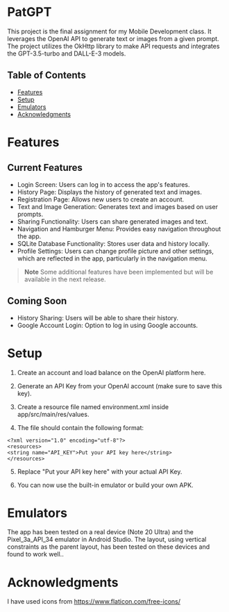 # PatGPT
This project is the final assignment for my Mobile Development class. It leverages the OpenAI API to generate text or images from a given prompt. The project utilizes the OkHttp library to make API requests and integrates the GPT-3.5-turbo and DALL-E-3 models.

## Table of Contents
- [Features](#Features)
- [Setup](#Setup)
- [Emulators](#Emulators)
- [Acknowledgments](#Acknowledgments)

# Features

## Current Features
- Login Screen: Users can log in to access the app's features.
- History Page: Displays the history of generated text and images.
- Registration Page: Allows new users to create an account.
- Text and Image Generation: Generates text and images based on user prompts.
- Sharing Functionality: Users can share generated images and text.
- Navigation and Hamburger Menu: Provides easy navigation throughout the app.
- SQLite Database Functionality: Stores user data and history locally.
- Profile Settings: Users can change profile picture and other settings, which are reflected in the app, particularly in the navigation menu.

> **Note**
> Some additional features have been implemented but will be available in the next release.

## Coming Soon
- History Sharing: Users will be able to share their history.
- Google Account Login: Option to log in using Google accounts.
  
# Setup

1. Create an account and load balance on the OpenAI platform here.

2. Generate an API Key from your OpenAI account (make sure to save this key).

3. Create a resource file named environment.xml inside app/src/main/res/values.

4. The file should contain the following format:

```Env
<?xml version="1.0" encoding="utf-8"?>
<resources>
<string name="API_KEY">Put your API key here</string>
</resources>
```
5. Replace "Put your API key here" with your actual API Key.

6. You can now use the built-in emulator or build your own APK.

# Emulators
The app has been tested on a real device (Note 20 Ultra) and the Pixel_3a_API_34 emulator in Android Studio. The layout, using vertical constraints as the parent layout, has been tested on these devices and found to work well..

# Acknowledgments
I have used icons from https://www.flaticon.com/free-icons/


  
